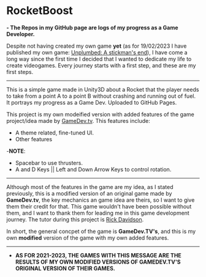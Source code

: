 # RocketBoost

**- The Repos in my GitHub page are logs of my progress as a Game Developer.** 
‏‏‎ ‎


Despite not having created my own game **yet** (as for 19/02/2023 I have published my own game: [Unplumbed: A stickman's end](https://github.com/Pecas-Dev/Unplumbed-A-Stickman-s-End)), I have come a long way since the first time I decided that I wanted to dedicate my life to create videogames. Every journey starts with a first step, and these are my first steps.

-------------------------------------------------------------------------------------------------------

This is a simple game made in Unity3D about a Rocket that the player needs to take from a point A to a point B without crashing and running out of fuel. It portrays my progress as a Game Dev. Uploaded to GitHub Pages.

This project is my own modeified version with added features of the game project/idea made by [GameDev.tv](https://www.gamedev.tv/). This features include:

- A theme related, fine-tuned UI.
- Other features


-**NOTE**:

- Spacebar to use thrusters.
- A and D Keys || Left and Down Arrow Keys to control rotation.
‏‏‎ ‎


-------------------------------------------------------------------------------------------------------

Although most of the features in the game are my idea, as I stated previously, this is a modified version of an original game made by **GameDev.tv**, the key mechanics an game idea are theirs, so I want to give them their credit for that. This game wouldn't have been possible without them, and I want to thank them for leading me in this game development journey. The tutor during this project is [Rick Davidson](https://www.linkedin.com/in/davidsonrick/).

In short, the general concpet of the game is **GameDev.TV's**, and this is my own **modified** version of the game with my own added features.

-------------------------------------------------------------------------------------------------------

- **AS FOR 2021-2023, THE GAMES WITH THIS MESSAGE ARE THE RESULTS OF MY OWN MODIFIED VERSIONS OF GAMEDEV.TV'S ORIGINAL VERSION OF THEIR GAMES.**
